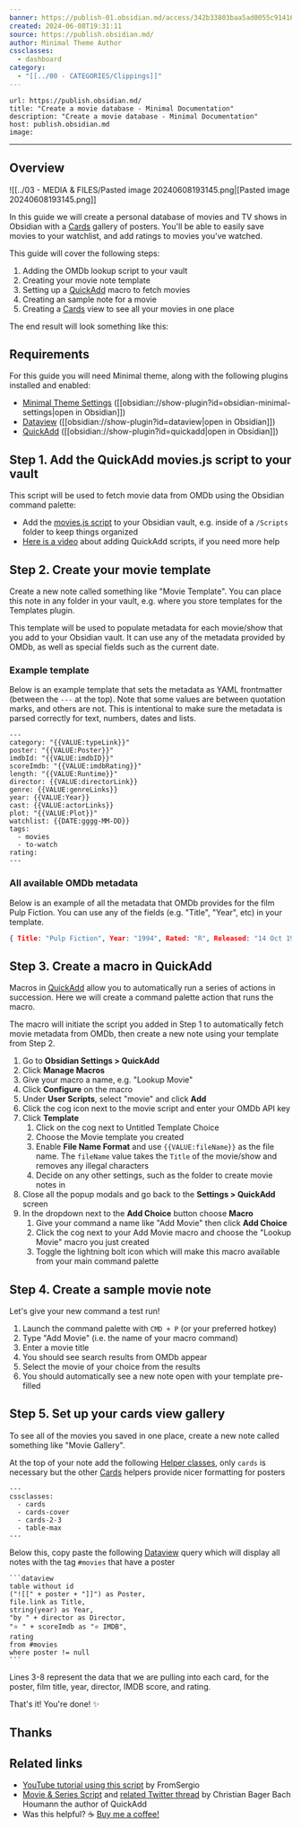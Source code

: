 ```yaml
---
banner: https://publish-01.obsidian.md/access/342b33803baa5ad0055c9141648edad3/Images/movie-gallery.png
created: 2024-06-08T19:31:11
source: https://publish.obsidian.md/
author: Minimal Theme Author
cssclasses:
  - dashboard
category:
  - "[[../00 - CATEGORIES/Clippings]]"
---
```


```cardlink
url: https://publish.obsidian.md/
title: "Create a movie database - Minimal Documentation"
description: "Create a movie database - Minimal Documentation"
host: publish.obsidian.md
image: 
```

---

## Overview

![[../03 - MEDIA & FILES/Pasted image 20240608193145.png|[Pasted image 20240608193145.png]]

In this guide we will create a personal database of movies and TV shows in Obsidian with a [Cards](https://minimal.guide/cards) gallery of posters. You'll be able to easily save movies to your watchlist, and add ratings to movies you've watched.

This guide will cover the following steps:

1.  Adding the OMDb lookup script to your vault
2.  Creating your movie note template
3.  Setting up a [QuickAdd](https://minimal.guide/plugins/quickadd) macro to fetch movies
4.  Creating an sample note for a movie
5.  Creating a [Cards](https://minimal.guide/cards) view to see all your movies in one place

The end result will look something like this:

## Requirements

For this guide you will need Minimal theme, along with the following plugins installed and enabled:

-   [Minimal Theme Settings](https://minimal.guide/plugins/minimal-theme-settings) ([[obsidian://show-plugin?id=obsidian-minimal-settings|open in Obsidian]])
-   [Dataview](https://minimal.guide/plugins/dataview) ([[obsidian://show-plugin?id=dataview|open in Obsidian]])
-   [QuickAdd](https://minimal.guide/plugins/quickadd) ([[obsidian://show-plugin?id=quickadd|open in Obsidian]])

## Step 1. Add the QuickAdd movies.js script to your vault

This script will be used to fetch movie data from OMDb using the Obsidian command palette:

-   Add the [movies.js script](https://github.com/chhoumann/quickadd/blob/master/docs/docs/Examples/Attachments/movies.js) to your Obsidian vault, e.g. inside of a `/Scripts` folder to keep things organized
-   [Here is a video](https://www.youtube.com/watch?v=gYK3VDQsZJo&t=1730s) about adding QuickAdd scripts, if you need more help

## Step 2. Create your movie template

Create a new note called something like "Movie Template". You can place this note in any folder in your vault, e.g. where you store templates for the Templates plugin.

This template will be used to populate metadata for each movie/show that you add to your Obsidian vault. It can use any of the metadata provided by OMDb, as well as special fields such as the current date.

### Example template

Below is an example template that sets the metadata as YAML frontmatter (between the `---` at the top). Note that some values are between quotation marks, and others are not. This is intentional to make sure the metadata is parsed correctly for text, numbers, dates and lists.

```
---
category: "{{VALUE:typeLink}}"
poster: "{{VALUE:Poster}}"
imdbId: "{{VALUE:imdbID}}"
scoreImdb: "{{VALUE:imdbRating}}"
length: "{{VALUE:Runtime}}"
director: {{VALUE:directorLink}}
genre: {{VALUE:genreLinks}}
year: {{VALUE:Year}}
cast: {{VALUE:actorLinks}}
plot: "{{VALUE:Plot}}"
watchlist: {{DATE:gggg-MM-DD}}
tags: 
  - movies
  - to-watch
rating:
---
```

### All available OMDb metadata

Below is an example of all the metadata that OMDb provides for the film Pulp Fiction. You can use any of the fields (e.g. "Title", "Year", etc) in your template.

```json
{ Title: "Pulp Fiction", Year: "1994", Rated: "R", Released: "14 Oct 1994", Runtime: "154 min", Genre: "Crime, Drama", Director: "Quentin Tarantino", Writer: "Quentin Tarantino, Roger Avary", Actors: "John Travolta, Uma Thurman, Samuel L. Jackson", Plot: "The lives of two mob hitmen, a boxer, a gangster and his wife, and a pair of diner bandits intertwine in four tales of violence and redemption.", Language: "English, Spanish, French", Country: "United States", Awards: "Won 1 Oscar. 70 wins & 75 nominations total", Poster: "https://m.media-amazon.com/images/M/MV5BNGNhMDIzZTUtNTBlZi00MTRlLWFjM2ItYzViMjE3YzI5MjljXkEyXkFqcGdeQXVyNzkwMjQ5NzM@._V1_SX300.jpg", Metascore: "94", imdbRating: "8.9", imdbVotes: "1,949,605", imdbID: "tt0110912", Type: "movie", DVD: "20 Aug 2002", BoxOffice: "$107,928,762", Production: "N/A", Website: "N/A", Response: "True" }
```

## Step 3. Create a macro in QuickAdd

Macros in [QuickAdd](https://minimal.guide/plugins/quickadd) allow you to automatically run a series of actions in succession. Here we will create a command palette action that runs the macro.

The macro will initiate the script you added in Step 1 to automatically fetch movie metadata from OMDb, then create a new note using your template from Step 2.

1.  Go to **Obsidian Settings > QuickAdd**
2.  Click **Manage Macros**
3.  Give your macro a name, e.g. "Lookup Movie"
4.  Click **Configure** on the macro
5.  Under **User Scripts**, select "movie" and click **Add**
6.  Click the cog icon next to the movie script and enter your OMDb API key
7.  Click **Template**
    1.  Click on the cog next to Untitled Template Choice
    2.  Choose the Movie template you created
    3.  Enable **File Name Format** and use `{{VALUE:fileName}}` as the file name. The `fileName` value takes the `Title` of the movie/show and removes any illegal characters
    4.  Decide on any other settings, such as the folder to create movie notes in
8.  Close all the popup modals and go back to the **Settings > QuickAdd** screen
9.  In the dropdown next to the **Add Choice** button choose **Macro**
    1.  Give your command a name like "Add Movie" then click **Add Choice**
    2.  Click the cog next to your Add Movie macro and choose the "Lookup Movie" macro you just created
    3.  Toggle the lightning bolt icon which will make this macro available from your main command palette

## Step 4. Create a sample movie note

Let's give your new command a test run!

1.  Launch the command palette with `CMD + P` (or your preferred hotkey)
2.  Type "Add Movie" (i.e. the name of your macro command)
3.  Enter a movie title
4.  You should see search results from OMDb appear
5.  Select the movie of your choice from the results
6.  You should automatically see a new note open with your template pre-filled

## Step 5. Set up your cards view gallery

To see all of the movies you saved in one place, create a new note called something like "Movie Gallery".

At the top of your note add the following [Helper classes](https://minimal.guide/features/helper-classes), only `cards` is necessary but the other [Cards](https://minimal.guide/cards) helpers provide nicer formatting for posters

```
---
cssclasses:
  - cards
  - cards-cover
  - cards-2-3
  - table-max
---
```

Below this, copy paste the following [Dataview](https://minimal.guide/plugins/dataview) query which will display all notes with the tag `#movies` that have a poster

````
```dataview
table without id 
("![[" + poster + "]]") as Poster,
file.link as Title,
string(year) as Year, 
"by " + director as Director,
"⭐ " + scoreImdb as "⭐ IMDB",
rating
from #movies 
where poster != null
```
````

Lines 3-8 represent the data that we are pulling into each card, for the poster, film title, year, director, IMDB score, and rating.

That's it! You're done! ✨

## Thanks

## Related links

-   [YouTube tutorial using this script](https://www.youtube.com/watch?v=t-hKCgGhQuk) by FromSergio
-   [Movie & Series Script](https://github.com/chhoumann/quickadd/blob/master/docs/Examples/Macro_MovieAndSeriesScript.md) and [related Twitter thread](https://twitter.com/chrisbbh/status/1489327905511555073) by Christian Bager Bach Houmann the author of QuickAdd
-   Was this helpful? ☕️ [Buy me a coffee!](https://www.buymeacoffee.com/kepano)
> 